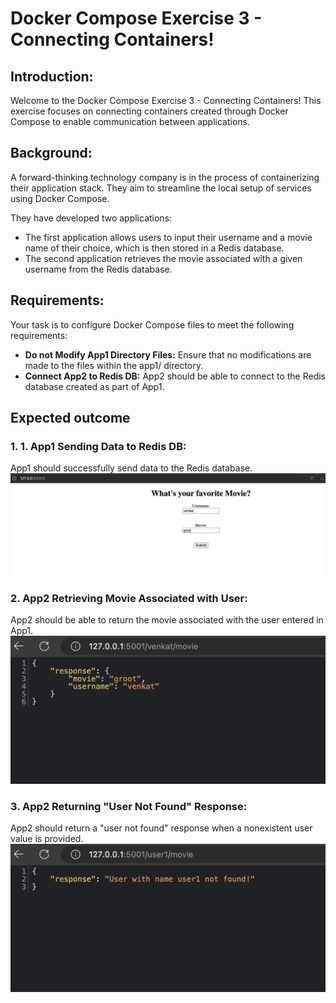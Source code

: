 # Docker Compose Exercise 3 - Connecting Containers!

## Introduction:
Welcome to the Docker Compose Exercise 3 - Connecting Containers! This exercise focuses on connecting containers created through Docker Compose to enable communication between applications.

## Background:
A forward-thinking technology company is in the process of containerizing their application stack. They aim to streamline the local setup of services using Docker Compose.

They have developed two applications:

- The first application allows users to input their username and a movie name of their choice, which is then stored in a Redis database.
- The second application retrieves the movie associated with a given username from the Redis database.


## Requirements:
Your task is to configure Docker Compose files to meet the following requirements:

- <b>Do not Modify App1 Directory Files:</b> Ensure that no modifications are made to the files within the app1/ directory.
- <b>Connect App2 to Redis DB:</b> App2 should be able to connect to the Redis database created as part of App1.

## Expected outcome

### 1. 1. App1 Sending Data to Redis DB:

App1 should successfully send data to the Redis database.
![alt](../../assets/compose-exercise3-app1-output.png)

### 2. App2 Retrieving Movie Associated with User:

App2 should be able to return the movie associated with the user entered in App1.
![alt](../../assets/compose-exercise3-app2-userfound-output.png)


### 3. App2 Returning "User Not Found" Response:

App2 should return a "user not found" response when a nonexistent user value is provided.
![alt](../../assets/compose-exercise3-app2-usernotfound-output.png)
